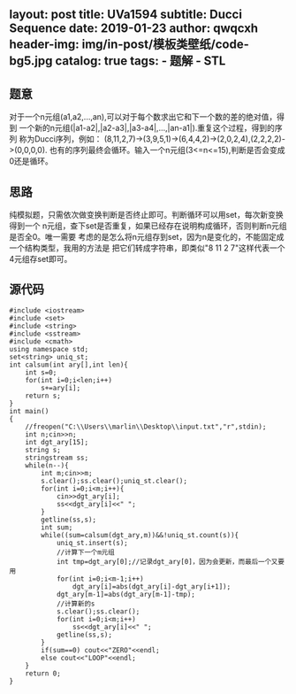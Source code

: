 layout:     post
title:      UVa1594
subtitle:   Ducci Sequence
date:       2019-01-23
author:     qwqcxh
header-img: img/in-post/模板类壁纸/code-bg5.jpg
catalog: true
tags:
    - 题解
    - STL
---

## 题意

对于一个n元组(a1,a2,...,an),可以对于每个数求出它和下一个数的差的绝对值，得到
一个新的n元组(|a1-a2|,|a2-a3|,|a3-a4|,...,|an-a1|).重复这个过程，得到的序列
称为Ducci序列，例如：
(8,11,2,7)->(3,9,5,1)->(6,4,4,2)->(2,0,2,4),(2,2,2,2)->(0,0,0,0).
也有的序列最终会循环。输入一个n元组(3<=n<=15),判断是否会变成0还是循环。

## 思路

纯模拟题，只需依次做变换判断是否终止即可。判断循环可以用set，每次新变换得到一个
n元组，查下set是否重复，如果已经存在说明构成循环，否则判断n元组是否全0。唯一需要
考虑的是怎么将n元组存到set，因为n是变化的，不能固定成一个结构类型，我用的方法是
把它们转成字符串，即类似"8 11 2 7"这样代表一个4元组存set即可。

## 源代码
    #include <iostream>
    #include <set>
    #include <string>
    #include <sstream>
    #include <cmath>
    using namespace std;
    set<string> uniq_st;
    int calsum(int ary[],int len){
        int s=0;
        for(int i=0;i<len;i++)
            s+=ary[i];
        return s;
    }
    int main()
    {
        //freopen("C:\\Users\\marlin\\Desktop\\input.txt","r",stdin);
        int n;cin>>n;
        int dgt_ary[15];
        string s;
        stringstream ss;
        while(n--){
            int m;cin>>m;
            s.clear();ss.clear();uniq_st.clear();
            for(int i=0;i<m;i++){
                cin>>dgt_ary[i];
                ss<<dgt_ary[i]<<" ";
            }
            getline(ss,s);
            int sum;
            while((sum=calsum(dgt_ary,m))&&!uniq_st.count(s)){
                uniq_st.insert(s);
                //计算下一个m元组
                int tmp=dgt_ary[0];//记录dgt_ary[0]，因为会更新，而最后一个又要用
                for(int i=0;i<m-1;i++)
                    dgt_ary[i]=abs(dgt_ary[i]-dgt_ary[i+1]);
                dgt_ary[m-1]=abs(dgt_ary[m-1]-tmp);
                //计算新的s
                s.clear();ss.clear();
                for(int i=0;i<m;i++)
                    ss<<dgt_ary[i]<<" ";
                getline(ss,s);
            }
            if(sum==0) cout<<"ZERO"<<endl;
            else cout<<"LOOP"<<endl;
        }
        return 0;
    }


